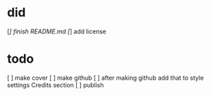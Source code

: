 # did

[*] finish README.md
[*] add license

# todo

[ ] make cover
[ ] make github
[ ] after making github add that to style settings Credits section
[ ] publish
